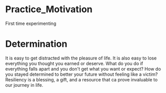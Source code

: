 # Practice_Motivation
First time experimenting

<body>
  <h1> Determination</h1>
    <p>It is easy to get distracted with the pleasure of life. It is also easy to lose everything you thought you earned or deserve. What do you do if everything falls apart and you don't get what you want or expect? How do you stayed determined to better your future without feeling like a victim? Resiliency is a blessing, a gift, and a resource that ca prove invaluable to our journey in life.</p>
</body>
